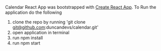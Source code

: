 Calendar React App was bootstrapped with [Create React App](https://github.com/facebookincubator/create-react-app).
To Run the application do the following
1. clone the repo by running 'git clone git@github.com:duncandevs/calendar.git'
2. open application in terminal
3. run npm install
4. run npm start 
